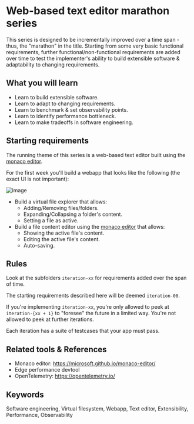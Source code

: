 # Web-based text editor marathon series

This series is designed to be incrementally improved over a time span - thus, the "marathon" in the title. Starting from some very basic functional requirements, further functional/non-functional requirements are added over time to test the implementer's ability to build extensible software & adaptability to changing requirements.

## What you will learn

* Learn to build extensible software.
* Learn to adapt to changing requirements.
* Learn to benchmark & set observability points.
* Learn to identify performance bottleneck.
* Learn to make tradeoffs in software engineering.

## Starting requirements

The running theme of this series is a web-based text editor built using the [monaco editor](https://microsoft.github.io/monaco-editor/).

For the first week you'll build a webapp that looks like the following (the exact UI is not important):

![image](https://github.com/user-attachments/assets/01b8f28c-edb4-4954-a75e-2f018db7b6ea)

* Build a virtual file explorer that allows:
  * Adding/Removing files/folders.
  * Expanding/Collapsing a folder's content.
  * Setting a file as active.
* Build a file content editor using the [monaco editor](https://microsoft.github.io/monaco-editor/) that allows:
  * Showing the active file's content.
  * Editing the active file's content.
  * Auto-saving.

## Rules

Look at the subfolders `iteration-xx` for requirements added over the span of time.

The starting requirements described here will be deemed `iteration-00`.

If you're implementing `iteration-xx`, you're only allowed to peek at `iteration-{xx + 1}` to "foresee" the future in a limited way. You're not allowed to peek at further iterations.

Each iteration has a suite of testcases that your app must pass.

## Related tools & References

* Monaco editor: https://microsoft.github.io/monaco-editor/
* Edge performance devtool
* OpenTelemetry: https://opentelemetry.io/

## Keywords

Software engineering, Virtual filesystem, Webapp, Text editor, Extensibility, Performance, Observability
